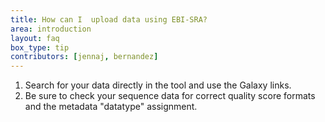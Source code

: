 ```yaml
---
title: How can I  upload data using EBI-SRA?
area: introduction
layout: faq
box_type: tip
contributors: [jennaj, bernandez]
---
```


1. Search for your data directly in the tool and use the Galaxy links.
2. Be sure to check your sequence data for correct quality score formats and the metadata "datatype" assignment.
